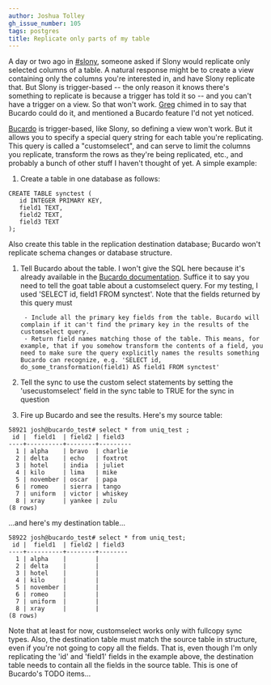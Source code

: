 ```yaml
---
author: Joshua Tolley
gh_issue_number: 105
tags: postgres
title: Replicate only parts of my table
---
```


A day or two ago in [#slony](irc://irc.freenode.net/slony), someone asked if Slony would replicate only selected columns of a table. A natural response might be to create a view containing only the columns you're interested in, and have Slony replicate that. But Slony is trigger-based -- the only reason it knows there's something to replicate is because a trigger has told it so -- and you can't have a trigger on a view. So that won't work. [Greg](/team/greg_sabino_mullane) chimed in to say that Bucardo could do it, and mentioned a Bucardo feature I'd not yet noticed.

[Bucardo](http://bucardo.org/) is trigger-based, like Slony, so defining a view won't work. But it allows you to specify a special query string for each table you're replicating. This query is called a "customselect", and can serve to limit the columns you replicate, transform the rows as they're being replicated, etc., and probably a bunch of other stuff I haven't thought of yet. A simple example:

1. Create a table in one database as follows:

```
CREATE TABLE synctest (
   id INTEGER PRIMARY KEY,
   field1 TEXT,
   field2 TEXT,
   field3 TEXT
);
```

Also create this table in the replication destination database; Bucardo won't replicate schema changes or database structure.

1. Tell Bucardo about the table. I won't give the SQL here because it's already available in the [Bucardo documentation](http://bucardo.org/wiki/Bucardo/Documentation). Suffice it to say you need to tell the goat table about a customselect query. For my testing, I used 'SELECT id, field1 FROM synctest'. Note that the fields returned by this query must

        - Include all the primary key fields from the table. Bucardo will complain if it can't find the primary key in the results of the customselect query.
        - Return field names matching those of the table. This means, for example, that if you somehow transform the contents of a field, you need to make sure the query explicitly names the results something Bucardo can recognize, e.g. 'SELECT id, do_some_transformation(field1) AS field1 FROM synctest'

1. Tell the sync to use the custom select statements by setting the 'usecustomselect' field in the sync table to TRUE for the sync in question

1. Fire up Bucardo and see the results. Here's my source table:
```
58921 josh@bucardo_test# select * from uniq_test ;
 id |  field1  | field2 | field3
----+----------+--------+---------
  1 | alpha    | bravo  | charlie
  2 | delta    | echo   | foxtrot
  3 | hotel    | india  | juliet
  4 | kilo     | lima   | mike
  5 | november | oscar  | papa
  6 | romeo    | sierra | tango
  7 | uniform  | victor | whiskey
  8 | xray     | yankee | zulu
(8 rows)
```

...and here's my destination table...
```
58922 josh@bucardo_test# select * from uniq_test;
 id |  field1  | field2 | field3
----+----------+--------+--------
  1 | alpha    |        |
  2 | delta    |        |
  3 | hotel    |        |
  4 | kilo     |        |
  5 | november |        |
  6 | romeo    |        |
  7 | uniform  |        |
  8 | xray     |        |
(8 rows)
```

Note that at least for now, customselect works only with fullcopy sync types. Also, the destination table must match the source table in structure, even if you're not going to copy all the fields. That is, even though I'm only replicating the 'id' and 'field1' fields in the example above, the destination table needs to contain all the fields in the source table. This is one of Bucardo's TODO items...
